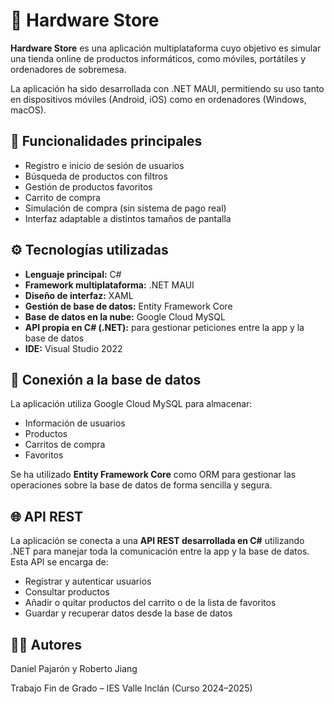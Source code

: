 # 🛒 Hardware Store

**Hardware Store** es una aplicación multiplataforma cuyo objetivo es simular una tienda online de productos informáticos, como móviles, portátiles y ordenadores de sobremesa.

La aplicación ha sido desarrollada con .NET MAUI, permitiendo su uso tanto en dispositivos móviles (Android, iOS) como en ordenadores (Windows, macOS).

## 📱 Funcionalidades principales

- Registro e inicio de sesión de usuarios
- Búsqueda de productos con filtros
- Gestión de productos favoritos
- Carrito de compra
- Simulación de compra (sin sistema de pago real)
- Interfaz adaptable a distintos tamaños de pantalla

## ⚙️ Tecnologías utilizadas

- **Lenguaje principal:** C#
- **Framework multiplataforma:** .NET MAUI
- **Diseño de interfaz:** XAML
- **Gestión de base de datos:** Entity Framework Core
- **Base de datos en la nube:** Google Cloud MySQL
- **API propia en C# (.NET):** para gestionar peticiones entre la app y la base de datos
- **IDE:** Visual Studio 2022

## 🔌 Conexión a la base de datos

La aplicación utiliza Google Cloud MySQL para almacenar:
- Información de usuarios
- Productos
- Carritos de compra
- Favoritos

Se ha utilizado **Entity Framework Core** como ORM para gestionar las operaciones sobre la base de datos de forma sencilla y segura.

## 🌐 API REST

La aplicación se conecta a una **API REST desarrollada en C#** utilizando .NET para manejar toda la comunicación entre la app y la base de datos. Esta API se encarga de:

- Registrar y autenticar usuarios
- Consultar productos
- Añadir o quitar productos del carrito o de la lista de favoritos
- Guardar y recuperar datos desde la base de datos

## 👨‍💻 Autores

Daniel Pajarón y Roberto Jiang

Trabajo Fin de Grado – IES Valle Inclán (Curso 2024–2025)
